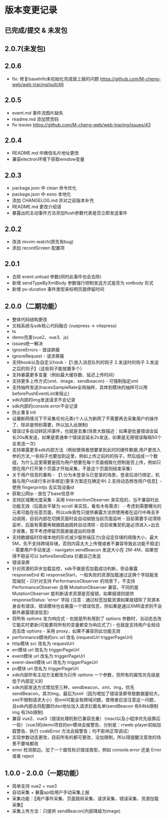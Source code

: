 # 版本变更记录

## 已完成/提交 & 未发包

## 2.0.7(未发包)

## 2.0.6
+ fix: 修复baseInfo未初始化完成就上报的问题 https://github.com/M-cheng-web/web-tracing/pull/46

## 2.0.5
+ event.md 事件流图片缺失
+ readme.md 添加赞赏码
+ fix issues https://github.com/M-cheng-web/web-tracing/issues/43

## 2.0.4
+ README.md 中微信名片地址更改
+ 兼容electron环境下获取window变量

## 2.0.3
+ package.json 中 clean 命令优化
+ package.json 中 esno 本地化
+ 添加 CHANGELOG.md 并对之前版本补充
+ README.md 更改介绍语
+ 暴露出的主动事件方法添加flush参数代表是否立即发送事件

## 2.0.2
+ 改进 mvvm-watch(原先有bug)
+ 添加 recordScreen 配置项

## 2.0.1
+ 去除 event.unload 参数(同时此事件也会去除)
+ 新增 sendTypeByXmlBody 参数强行控制发送方式是否为 xmlbody 形式
+ 新增 pv-duration 事件类型来标明页面停留时间

## 2.0.0（二期功能）
+ 整体代码结构更改
+ 文档系统与sdk核心代码融合 (vuepress -> vitepress)
+ ts
+ demo完善(vue2、vue3、js)
+ issues统一解决
+ ignoreErrors - 错误屏蔽
+ ignoreRequest - 请求屏蔽
+ 支持hook以及自定义hook -【1.放入消息队列的钩子 2.发送时的钩子 3.发送之后的钩子】（这些钩子能放置多个）
+ 支持暴露更多变量（例如最大缓存数、延迟上传时间）
+ 支持更多上传方式(xml、image、sendbeacon) - 可强制指定xml
+ 支持抽样发送(tracesSampleRate全局抽样，具体到模块的抽样可以用beforePushEventList来阻止)
+ sdk内部的img发送请求不会记录
+ sdk内部的console.error不会记录
+ 防止重复init
+ 设置断网情况下不采集任何元素(个人认为断网了不需要再去采集用户的操作了，除非是特别需要，所以加入此限制)
+ 错误过多自动转区间事件，也就是去重(场景大致描述：如果是批量错误会延长20s再发送，如果是普通单个错误会延长2s发送，如果是无限错误每隔50个会发送一次)
+ 支持暴露更多sdk内部方法（例如使用者想要拿到此时的硬件数据,用户更改入参的方法,一些钩子也要加到这里，例如上传之前的的钩子，然后组成一个数组，为什么这里需要是因为用户想要在每个页面细致化控制是否上传，例如只想在用户打开某个页面才开始采集，不是这个页面则结束采集）
+ 关于用户信息的重构 - 【1.分为未登录与已登录的场景，登录后进行绑定，机器与用户id进行多对多绑定(更多方案还在确定中) 2.支持动态修改用户信息】- 使用 fingerprintjs 去实现设备id
+ 获取公网ip - 放在了base信息中
+ 支持区域曝光度采集 - 采用 IntersectionObserver 来实现的，当不兼容时此功能无效（后面会平替为 scroll 来实现，看有木有需求） - 考虑到需要曝光的元素可能在任意页面，所以sdk索性只提供暴露方法供使用者在运行中再去手动调用，目前内部在切换页面时会自动销毁当前页面监听 - 目前需要手动清除监听，后面有需要再根据路由跳转自动清除 - 目前收集契机是必须进入+出去才收集，暂不考虑停留页面直接退出的场景
+ 支持数据临时存储本地的形式减少服务端压力(会设定存储的阈值大小，最大5M，先不支持跨域存储，否则内容太大上传慢或者不兼容导致此功能不稳定) - 需要用户手动发送 - navigator.sendBeacon 发送大小在 2M-4M，如果觉得不稳妥可以 beforeSendData 拦截自己发送
+ 错误录屏
+ 针对资源的异步加载监控，sdk不做是否加载成功判断，但会暴露 responseEnd 和 responseStart，一般失败的资源加载通过这俩个字段能发现端倪 - 只针对支持 PerformanceObserver 的场景下，不支持 PerformanceObserver 会用 MutationObserver 兼容，不同的是 MutationObserver 能判断请求资源是否报错，如果报错则提供 responseStatus: 'error' 字段 (注意：通过标签加载资源如果报错除了资源本身会有错误，错误模块也会暴露一个错误信息，但如果是通过XMR请求则不会额外暴露错误信息)
+ 将所有 options 变为响应式 - 也就是所有用到了 options 参数时，当动态去改它能实时更新(可能要将所有的变量都变为响应式了) - 也就是支持用户全局动态去改 options - 采用 proxy，如果不兼容则此功能无效
+ performance模块的src url 改名 (requestUrl triggerPageUrl)
+ http模块 src 改名为 requestUrl
+ err模块 url 改名为 triggerPageUrl
+ event模块 url 改名为 triggerPageUrl
+ event-dwell模块 url 改名为 triggerPageUrl
+ pv模块 url 改名为 triggerPageUrl
+ sdk内部所有主动方法都改为只传 options 一个参数，但所有的属性优先级是低于内部定义的
+ sdk内部发送方式增加至三种，sendbeacon、xml、img，优先 sendBeacon，其次img，最后为xml（因为增加了错误录屏导致数据量较大，xml不限制请求大小）但xml可能会有跨域问题，使用者应该注意这一问题，且sdk内部会将配置的dsn地址加入请求拦截名单(sendBeacon 有64kb限制 img 有2kb限制)
+ 兼容 vue2、vue3（错误处理机制已兼容去重）（react以及小程序优先级靠后一些）（vue3的demo项目的err模块会报警告，分别是：rrweb-player初始加载警告、执行 codeError 方法会报警告；均不影响正常调试）
+ 实现参数动态更改，目前所有的都可更改，没加限制，所以得提醒注意改的场景不要啥都改
+ error 检测那边，加了一个属性标识错误类型，例如 console.error 还是 Error 或者 reject

## 1.0.0 - 2.0.0（一期功能）
+ 简单支持 vue2 + vue3
+ 自动采集 + 暴露api给用户手动采集上报
+ 采集功能：【用户事件采集、页面跳转采集、请求采集、错误采集、资源加载采集】
+ 采集上传方法：只提供 sendBeacon(内部降级为image)

